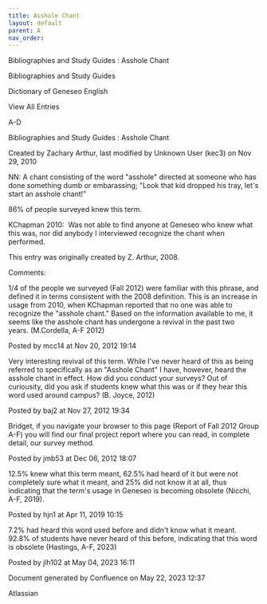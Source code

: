 ```yaml
---
title: Asshole Chant
layout: default
parent: A
nav_order:
---
```


Bibliographies and Study Guides : Asshole Chant

Bibliographies and Study Guides

Dictionary of Geneseo English

View All Entries

A-D

Bibliographies and Study Guides : Asshole Chant

Created by  Zachary Arthur, last modified by  Unknown User (kec3) on Nov 29, 2010

NN: A chant consisting of the word &quot;asshole&quot; directed at someone who has done something dumb or embarassing; &quot;Look that kid dropped his tray, let's start an asshole chant!&quot;

86% of people surveyed knew this term.

KChapman 2010:  Was not able to find anyone at Geneseo who knew what this was, nor did anybody I interviewed recognize the chant when performed.

This entry was originally created by Z. Arthur, 2008.

Comments:

1/4 of the people we surveyed (Fall 2012) were familiar with this phrase, and defined it in terms consistent with the 2008 definition. This is an increase in usage from 2010, when KChapman reported that no one was able to recognize the &quot;asshole chant.&quot; Based on the information available to me, it seems like the asshole chant has undergone a revival in the past two years. (M.Cordella, A-F 2012) 

Posted by mcc14 at Nov 20, 2012 19:14

Very interesting revival of this term. While I've never heard of this as being referred to specifically as an &quot;Asshole Chant&quot; I have, however, heard the asshole chant in effect. How did you conduct your surveys? Out of curiousity, did you ask if students knew what this was or if they hear this word used around campus? (B. Joyce, 2012)

Posted by baj2 at Nov 27, 2012 19:34

Bridget, if you navigate your browser to this page (Report of Fall 2012 Group A-F) you will find our final project report where you can read, in complete detail, our survey method. 

Posted by jmb53 at Dec 06, 2012 18:07

12.5% knew what this term meant, 62.5% had heard of it but were not completely sure what it meant, and 25% did not know it at all, thus indicating that the term's usage in Geneseo is becoming obsolete (Nicchi, A-F, 2019). 

Posted by hjn1 at Apr 11, 2019 10:15

7.2% had heard this word used before and didn't know what it meant. 92.8% of students have never heard of this before, indicating that this word is obsolete (Hastings, A-F, 2023)

Posted by jlh102 at May 04, 2023 16:11

Document generated by Confluence on May 22, 2023 12:37

Atlassian

